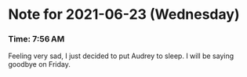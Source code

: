 # Note for 2021-06-23 (Wednesday)
### Time: 7:56 AM

Feeling very sad, I just decided to put Audrey to sleep. I will be saying goodbye on Friday.
